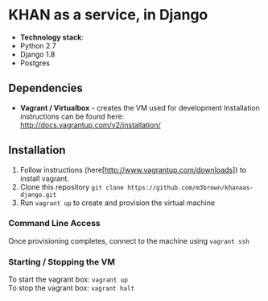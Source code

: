 # KHAN as a service, in Django

  - **Technology stack**: 
   - Python 2.7
   - Django 1.8
   - Postgres

## Dependencies
- **Vagrant / Virtualbox** - creates the VM used for development
    Installation instructions can be found here: http://docs.vagrantup.com/v2/installation/

## Installation
1. Follow instructions (here[http://www.vagrantup.com/downloads]) to install vagrant.  
2. Clone this repository `git clone https://github.com/m3brown/khanaas-django.git`
3. Run `vagrant up` to create and provision the virtual machine

### Command Line Access
Once provisioning completes, connect to the machine using `vagrant ssh`

### Starting / Stopping the VM
To start the vagrant box: `vagrant up`  
To stop the vagrant box: `vagrant halt`  
